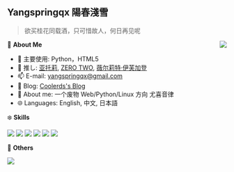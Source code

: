## Yangspringqx 陽春淺雪

> 欲买桂花同载酒，只可惜故人，何日再见呢
<a href="#">
  <img align="right" src="https://github-readme-stats.vercel.app/api?username=Akegarasu&count_private=true&show_icons=true" />
</a>

🍓 **About Me**

- 🔭 主要使用: Python，HTML5
- 🌱 推し: [亚托莉](https://mzh.moegirl.org.cn/%E4%BA%9A%E6%89%98%E8%8E%89), [ZERO TWO](https://mzh.moegirl.org.cn/02), [薇尔莉特·伊芙加登](https://mzh.moegirl.org.cn/%E8%96%87%E5%B0%94%E8%8E%89%E7%89%B9%C2%B7%E4%BC%8A%E8%8A%99%E5%8A%A0%E7%99%BB)
- 📫 E-mail: yangspringqx@gmail.com
- 🍨 Blog: [Coolerds's Blog](https://coolerds.github.io/QX/)
- 👯 About me: 一个废物 Web/Python/Linux 方向 尤喜音律
- 🌐 Languages: English, 中文, 日本語

❄️ **Skills**

![](https://img.shields.io/badge/-Python-3e74a2?style=flat-square&logo=Python&logoColor=fff)
![](https://img.shields.io/badge/-Go-00add8?style=flat-square&logo=Go&logoColor=fff)
![](https://img.shields.io/badge/-Node.js-339933?style=flat-square&logo=Node.js&logoColor=fff)
![](https://img.shields.io/badge/-Vue-4fc08d?style=flat-square&logo=Vue.js&logoColor=fff)
![](https://img.shields.io/badge/-Docker-2496ED?style=flat-square&logo=Docker&logoColor=fff)
![](https://img.shields.io/badge/-Linux-000000?style=flat-square&logo=Linux&logoColor=fff)

🎄 **Others**

<img src="https://github-readme-stats.vercel.app/api?username=Coolerds&theme=dark&show_icons=synthwave" />
